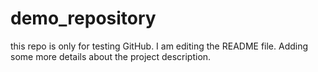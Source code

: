 # demo_repository
this repo is only for testing GitHub. 
I am editing the README file. Adding some more details about the project description.


